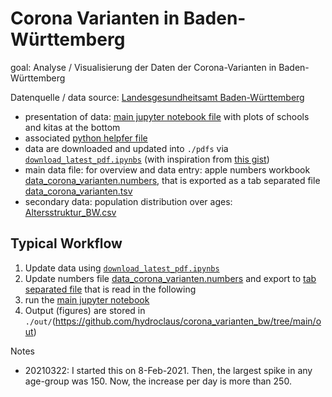 # Corona Varianten in Baden-Württemberg

goal: Analyse / Visualisierung der Daten der Corona-Varianten in Baden-Württemberg

Datenquelle / data source: [Landesgesundheitsamt Baden-Württemberg](https://www.gesundheitsamt-bw.de/lga/DE/Fachinformationen/Infodienste_Newsletter/InfektNews/Seiten/Lagebericht_covid-19.aspx)

- presentation of data: [main jupyter notebook file](./new_variants_bw.ipynb) with plots of schools and kitas at the bottom
- associated [python helpfer file](./corona_variants_bw_helper.py)
- data are downloaded and updated into `./pdfs` via [`download_latest_pdf.ipynbs`](https://github.com/hydroclaus/corona_varianten_bw/blob/main/download_latest_pdf.ipynb) (with inspiration from [this gist](https://gist.github.com/elssar/5160757))
- main data file: for overview and data entry: apple numbers workbook [data_corona_varianten.numbers](./data/data_corona_varianten.numbers), that is exported as a tab separated file [data_corona_varianten.tsv](./data/data_corona_varianten.tsv)
- secondary data: population distribution over ages: [Altersstruktur_BW.csv](https://github.com/hydroclaus/corona_varianten_bw/blob/main/data/Altersstruktur_BW.csv)


## Typical Workflow

1. Update data using [`download_latest_pdf.ipynbs`](https://github.com/hydroclaus/corona_varianten_bw/blob/main/download_latest_pdf.ipynb)
2. Update numbers file [data_corona_varianten.numbers](./data/data_corona_varianten.numbers) and export to [tab separated file](https://github.com/hydroclaus/corona_varianten_bw/blob/main/data/data_corona_varianten.tsv) that is read in the following
3. run the [main jupyter notebook](./new_variants_bw.ipynb) 
4. Output (figures) are stored in `./out/`(https://github.com/hydroclaus/corona_varianten_bw/tree/main/out)



Notes

- 20210322: I started this on 8-Feb-2021. Then, the largest spike in any age-group was 150. Now, the increase per day is more than 250.